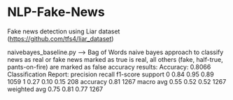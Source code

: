 # NLP-Fake-News

Fake news detection using Liar dataset (https://github.com/tfs4/liar_dataset)

naivebayes_baseline.py --> Bag of Words naive bayes approach to classify news as real or fake
news marked as true is real, all others (fake, half-true, pants-on-fire) are marked as false
accuracy results:
Accuracy: 0.8066
Classification Report:
               precision    recall  f1-score   support
           0       0.84      0.95      0.89      1059
           1       0.27      0.10      0.15       208
    accuracy                           0.81      1267
   macro avg       0.55      0.52      0.52      1267
weighted avg       0.75      0.81      0.77      1267
